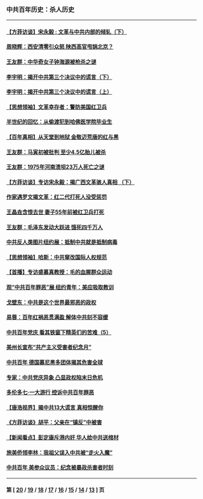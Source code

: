 ### 中共百年历史：杀人历史
---
#### [【方菲访谈】宋永毅 : 文革与中共内部的倾轧（下）](../../pages/nf1176106/n13486836.md?03080430) 
#### [周晓辉：西安清零引众怒 陕西高官甩锅北京？](../../pages/nf1176106/n13484627.md?03080430) 
#### [王友群：中华奇女子钟海源被枪杀之谜](../../pages/nf1176106/n13430555.md?03080430) 
#### [李宇明：揭开中共第三个决议中的谎言（下）](../../pages/nf1176106/n13389389.md?03080430) 
#### [李宇明：揭开中共第三个决议中的谎言（上）](../../pages/nf1176106/n13388697.md?03080430) 
#### [【思想领袖】文革幸存者：警防美国红卫兵](../../pages/nf1176106/n13339289.md?03080430) 
#### [半世纪的回忆：从偷渡犯到哈佛医学院毕业生](../../pages/nf1176106/n13345328.md?03080430) 
#### [【百年真相】从天堂到地狱 金敬迈荒唐的红与黑](../../pages/nf1176106/n13336995.md?03080430) 
#### [王友群：马寅初被批判 至少4.5亿胎儿被杀](../../pages/nf1176106/n13260313.md?03080430) 
#### [王友群：1975年河南溃坝23万人死亡之谜](../../pages/nf1176106/n13231576.md?03080430) 
#### [【方菲访谈】专访宋永毅：揭广西文革骇人真相 （下）](../../pages/nf1176106/n13209074.md?03080430) 
#### [作家遇罗文揭文革：红二代打死人没受惩罚](../../pages/nf1176106/n13205254.md?03080430) 
#### [王晶垚含恨去世 妻子55年前被红卫兵打死](../../pages/nf1176106/n13203590.md?03080430) 
#### [王友群：毛泽东发动大跃进 饿死四千万人](../../pages/nf1176106/n13177158.md?03080430) 
#### [中共反人类图片纽约展：抵制中共就是抵制病毒](../../pages/nf1176106/n13115371.md?03080430) 
#### [【思想领袖】哈斯：中共窜改国际人权规范](../../pages/nf1176106/n13053647.md?03080430) 
#### [【首播】专访盛慕真教授：毛的血腥群众运动](../../pages/nf1176106/n13091782.md?03080430) 
#### [观“中共百年罪恶”展 纽约青年：美应吸取教训](../../pages/nf1176106/n13085246.md?03080430) 
#### [戈壁东：中共是这个世界最邪恶的政权](../../pages/nf1176106/n13085641.md?03080430) 
#### [易蓉：百年红祸恶贯满盈 解体中共刻不容缓](../../pages/nf1176106/n13084455.md?03080430) 
#### [中共百年党庆 看其铁窗下精英们的苦难（5）](../../pages/nf1176106/n13076766.md?03080430) 
#### [美州长宣布“共产主义受害者纪念月”](../../pages/nf1176106/n13074024.md?03080430) 
#### [中共百年 德国慕尼黑多团体揭其危害全球](../../pages/nf1176106/n13068873.md?03080430) 
#### [专家：中共党庆异象 凸显政权陷末日危机](../../pages/nf1176106/n13067084.md?03080430) 
#### [多伦多七·一大游行 控诉中共百年罪恶](../../pages/nf1176106/n13062043.md?03080430) 
#### [【唐浩视界】揭中共13大谎言 真相惊醒你](../../pages/nf1176106/n13065208.md?03080430) 
#### [《方菲访谈》胡平：父亲在“镇反”中被害](../../pages/nf1176106/n13064114.md?03080430) 
#### [【新闻看点】彭定康斥港内奸 华人给中共送棺材](../../pages/nf1176106/n13064230.md?03080430) 
#### [旅美侨领李林：我祖父误入中共被“走火入魔”](../../pages/nf1176106/n13062777.md?03080430) 
#### [中共百年 美参众议员：纪念被暴政杀害者时刻](../../pages/nf1176106/n13063735.md?03080430) 

---
#### 第 [ [20](./20.md?03080430) / [19](./19.md?03080430) / [18](./18.md?03080430) / [17](./17.md?03080430) / [16](./16.md?03080430) / [15](./15.md?03080430) / [14](./14.md?03080430) / [13](./13.md?03080430) ] 页
